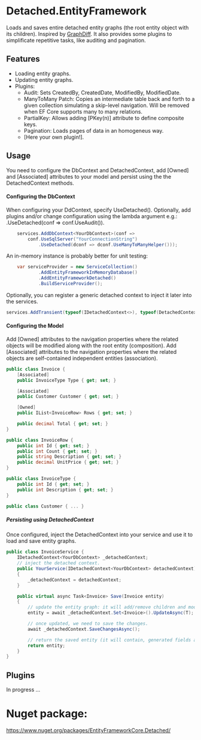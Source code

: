 
# Detached.EntityFramework

Loads and saves entire detached entity graphs (the root entity object with its children). 
Inspired by [GraphDiff](https://github.com/refactorthis/GraphDiff).
It also provides some plugins to simplificate repetitive tasks, like auditing and pagination.

## Features
* Loading entity graphs.
* Updating entity graphs.
* Plugins:
	- Audit: Sets CreatedBy, CreatedDate, ModifiedBy, ModifiedDate.
	- ManyToMany Patch: Copies an intermediate table back and forth to a given collection
	simulating a skip-level navigation. Will be removed when EF Core supports many to many relations.
	- PartialKey: Allows adding [PKey(n)] attribute to define composite keys.
	- Pagination: Loads pages of data in an homogeneus way.
    - [Here your own plugin!].

## Usage
You need to configure the DbContext and DetachedContext, add [Owned] and [Associated] attributes to your model and persist using the 
the DetachedContext methods.

#### Configuring the DbContext
When configuring your DdContext, specify UseDetached(). Optionally, add plugins and/or change configuration using the
lambda argument e.g.: .UseDetached(conf => conf.UseAudit()).

```csharp
    services.AddDbContext<YourDbContext>(conf =>
        conf.UseSqlServer("YourConnectionString")
            .UseDetached(dconf => dconf.UseManyToManyHelper()));
```

An in-memory instance is probably better for unit testing:
```csharp
    var serviceProvider = new ServiceCollection()
            .AddEntityFrameworkInMemoryDatabase()
            .AddEntityFrameworkDetached()
            .BuildServiceProvider();
```

Optionally, you can register a generic detached context to inject it later into the services.

```csharp
services.AddTransient(typeof(IDetachedContext<>), typeof(DetachedContext<>));
```

#### Configuring the Model
Add [Owned] attributes to the navigation properties where the related objects will be modified along with the root entity (composition).
Add [Associated] attributes to the navigation properties where the related objects are self-contained independent entities (association).

```csharp
public class Invoice {
	[Associated]
	public InvoiceType Type { get; set; }

	[Associated]
	public Customer Customer { get; set; }

	[Owned]
	public IList<InvoiceRow> Rows { get; set; }

	public decimal Total { get; set; }
}

public class InvoiceRow {
	public int Id { get; set; }
	public int Count { get; set; }
	public string Description { get; set; }
	public decimal UnitPrice { get; set; }
}

public class InvoiceType {
	public int Id { get; set; }
	public int Description { get; set; }
}

public class Customer { ... }
```

##### Persisting using DetachedContext
Once configured, inject the DetachedContext into your service and use it to load and save entity graphs.

```csharp
public class InvoiceService {
	IDetachedContext<YourDbContext> _detachedContext;
	// inject the detached context. 
	public YourService(IDetachedContext<YourDbContext> detachedContext)
	{
		_detachedContext = detachedContext; 
	}

	public virtual async Task<Invoice> Save(Invoice entity)
    {
		// update the entity graph: it will add/remove children and modify fields as needed.
        entity = await _detachedContext.Set<Invoice>().UpdateAsync(T);

		// once updated, we need to save the changes.
        await _detachedContext.SaveChangesAsync();

		// return the saved entity (it will contain, generated fields and ids).
        return entity;
    }
}
```

## Plugins

In progress ... 


# Nuget package:
https://www.nuget.org/packages/EntityFrameworkCore.Detached/